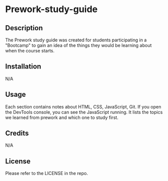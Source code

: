 # Prework-study-guide

## Description

The Prework study guide was created for students participating in a "Bootcamp" to gain an idea of the things they would be learning about when the course starts.


## Installation

N/A

## Usage

Each section contains notes about HTML, CSS, JavaScript, Git. If you open the DevTools console, you can see the JavaScript running. It lists the topics we learned from prework and which one to study first.

## Credits

N/A

## License

Please refer to the LICENSE in the repo.